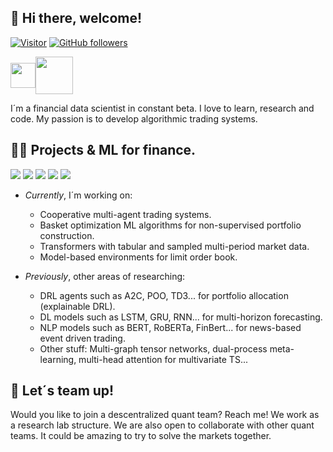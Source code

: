 
<h2>👋 Hi there, welcome! </h2>

[![Visitor](https://visitor-badge.laobi.icu/badge?page_id=quantbeckman.quantbeckman)](https://github.com/quantbeckman)
[![GitHub followers](https://img.shields.io/github/followers/quantbeckman.svg?style-social&label-Follow&maxAge=2592000)](https://github.com/quantbeckman?tab-followers)

<p align="left">
<a href="https://twitter.com/quantbeckman" target="blank"><img align="center" src="https://cdn-icons-png.flaticon.com/128/733/733579.png" alt="" height="40" width="40" /></a><a href="https://www.instagram.com/quant_beckman/" target="blank"><img align="center" src="https://cdn.iconscout.com/icon/free/png-256/instagram-1946323-1646407.png" alt="" height="60" width="60" /></a></p>

I´m a financial data scientist in constant beta. I love to learn, research and code. My passion is to develop algorithmic trading systems.

<h2>👨‍💻 Projects & ML for finance. </h2>

![](https://img.shields.io/badge/Python-14354C?style=for-the-badge&logo=python&logoColor=white)
![](https://img.shields.io/badge/Java-ED8B00?style=for-the-badge&logo=java&logoColor=white)
![](https://img.shields.io/badge/R-276DC3?style=for-the-badge&logo=r&logoColor=white)
![](https://img.shields.io/badge/MySQL-005C84?style=for-the-badge&logo=mysql&logoColor=white)
![](https://img.shields.io/badge/Tableau-E97627?style=for-the-badge&logo=Tableau&logoColor=white)

* *Currently*, I´m working on:
  * Cooperative multi-agent trading systems.  
  * Basket optimization ML algorithms for non-supervised portfolio construction.
  * Transformers with tabular and sampled multi-period market data.
  * Model-based environments for limit order book.
  
* *Previously*, other areas of researching:
  * DRL agents such as A2C, POO, TD3... for portfolio allocation (explainable DRL).
  * DL models such as LSTM, GRU, RNN... for multi-horizon forecasting.
  * NLP models such as BERT, RoBERTa, FinBert... for news-based event driven trading.
  * Other stuff: Multi-graph tensor networks, dual-process meta-learning, multi-head attention for multivariate TS...

<h2>🤝 Let´s team up! </h2>
Would you like to join a descentralized quant team? Reach me! We work as a research lab structure. We are also open to collaborate with other quant teams. It could be amazing to try to solve the markets together.
